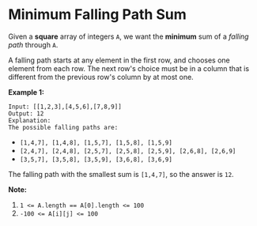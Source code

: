 # Minimum Falling Path Sum

Given a **square** array of integers `A`, we want the **minimum** sum of a *falling path* through `A`.

A falling path starts at any element in the first row, and chooses one element from each row.  The next row's choice must be in a column that is different from the previous row's column by at most one.

 

**Example 1:**

```
Input: [[1,2,3],[4,5,6],[7,8,9]]
Output: 12
Explanation: 
The possible falling paths are:
```

- `[1,4,7], [1,4,8], [1,5,7], [1,5,8], [1,5,9]`
- `[2,4,7], [2,4,8], [2,5,7], [2,5,8], [2,5,9], [2,6,8], [2,6,9]`
- `[3,5,7], [3,5,8], [3,5,9], [3,6,8], [3,6,9]`

The falling path with the smallest sum is `[1,4,7]`, so the answer is `12`.

 

**Note:**

1. `1 <= A.length == A[0].length <= 100`
2. `-100 <= A[i][j] <= 100`